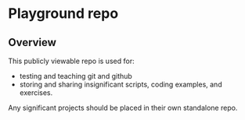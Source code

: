# Playground repo #

## Overview ##
This publicly viewable repo is used for:
- testing and teaching git and github
- storing and sharing insignificant scripts, coding examples, and exercises.

Any significant projects should be placed in their own standalone repo.
